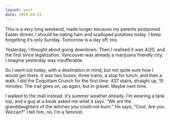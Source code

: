 ```yaml
---
layout: post
date: 2019-04-21
---
```


This is a very long weekend, made longer because my parents postponed Easter dinner. I should be eating ham and scalloped potatoes today. I keep forgetting it’s only Sunday. Tomorrow is a day off, too. 

Yesterday, I thought about going downtown. Then I realised it was 4/20, and the first since legalization. Vancouver was already a marijuana friendly city; I imagine yesterday was insufferable. 

So I went out today, with a destination in mind, but not quite sure how I would get there. It was two buses, three trains, a stop for lunch, and then a walk. I did the Coquitlam Crunch for the first time. 437 stairs, straight up, 15 minutes. The trail goes on, up again, but in gravel. Maybe next time. 

I walked to the mall instead. It’s summer weather already. I’m wearing a tank top, and a guy at a kiosk asked me what it says. “We are the granddaughters of the witches you could not burn.” He says, “Cool. Are you Wiccan?” I tell him, no, I’m a feminist. 
